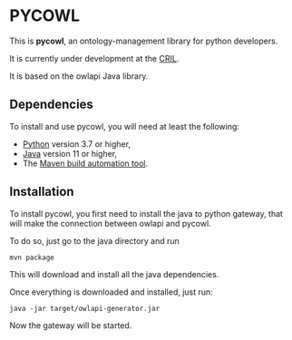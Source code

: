 # PYCOWL

This is **pycowl**, an ontology-management library for python developers.

It is currently under development at the [CRIL](https://www.cril.univ-artois.fr/).

It is based on the owlapi Java library.

## Dependencies

To install and use pycowl, you will need at least the following:

- [Python](https://www.pythn.org) version 3.7 or higher,
- [Java](https://www.java.com) version 11 or higher,
- The [Maven build automation tool](https://maven.apache.org/).

## Installation

To install pycowl, you first need to install the java to python gateway,
that will make the connection between owlapi and pycowl.

To do so, just go to the java directory and run

    mvn package

This will download and install all the java dependencies.

Once everything is downloaded and installed, just run:

    java -jar target/owlapi-generator.jar

Now the gateway will be started.